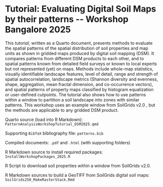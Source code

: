 # Tutorial: Evaluating Digital Soil Maps by their patterns -- Workshop Bangalore 2025

This *tutorial*, written as a Quarto document, presents methods to evaluate the spatial patterns of the spatial distribution of soil properties and map units as shown in gridded maps produced by digital soil mapping (DSM). It compares patterns from different DSM products to each other, and to spatial patterns known from detailed field surveys or known to local experts but not represented (yet) on maps. Methods include whole-map statistics, visually identifiable landscape features, level of detail, range and strength of spatial autocorrelation, landscape metrics (Shannon diversity and evenness, shape, aggregation, mean fractal dimension, and co-occurrence vectors), and spatial patterns of property maps classified by histogram equalization or user-defined cutpoints. The tutorial also shows how to use patterns within a window to partition a soil landscape into zones with similar patterns. This workshop uses an example window from SoilGrids v2.0 , but the methods are applicable to any gridded DSM product.

Quarto source (load into R Markdown): `PatternAnalysisWorkshopTutorial_DSM2025.qmd`

Supporting `BibTeX` bibliography file: `patterns.bib`

Compiled documents: `.pdf` and `.html` (with supporting folders)

R Markdown source to install required packages: `InstallWorkshopPackages_2025.R` 

R Script to download soil properties within a window from SoilGrids v2.0.

R Markdown sources to build a GeoTIFF from SoilGrids digital soil maps: `SoilGrids250_MakeRasterStack.Rmd`

